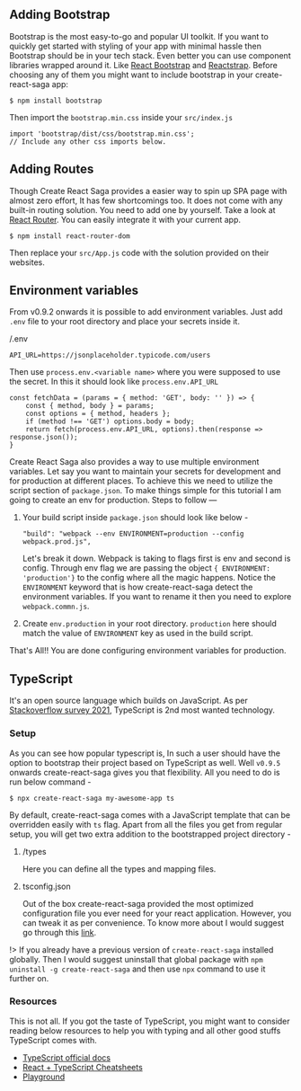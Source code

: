 ## Adding Bootstrap

Bootstrap is the most easy-to-go and popular UI toolkit. If you want to quickly get started with styling of your app with minimal hassle then Bootstrap should be in your tech stack. Even better you can use component libraries wrapped around it. Like <a href="https://react-bootstrap.netlify.app/" target="_blank">React Bootstrap</a> and <a href="https://reactstrap.github.io/" target="_blank">Reactstrap</a>. Before choosing any of them you might want to include bootstrap in your create-react-saga app:

```
$ npm install bootstrap
```

Then import the `bootstrap.min.css` inside your `src/index.js`

```
import 'bootstrap/dist/css/bootstrap.min.css';
// Include any other css imports below.
```

## Adding Routes

Though Create React Saga provides a easier way to spin up SPA page with almost zero effort, It has few shortcomings too. It does not come with any built-in routing solution. You need to add one by yourself. Take a look at <a href="https://reactrouter.com/web/" target="_blank">React Router</a>. You can easily integrate it with your current app.

```
$ npm install react-router-dom
```

Then replace your `src/App.js` code with the solution provided on their websites.

## Environment variables

From v0.9.2 onwards it is possible to add environment variables. Just add `.env` file to your root directory and place your secrets inside it.

/.env
```
API_URL=https://jsonplaceholder.typicode.com/users
```
Then use `process.env.<variable name>` where you were supposed to use the secret. In this it should look like `process.env.API_URL`

```
const fetchData = (params = { method: 'GET', body: '' }) => {
    const { method, body } = params;
    const options = { method, headers };
    if (method !== 'GET') options.body = body;
    return fetch(process.env.API_URL, options).then(response => response.json());
}
```

Create React Saga also provides a way to use multiple environment variables. Let say you want to maintain your secrets for development and for production at different places. To achieve this we need to utilize the script section of `package.json`. To make things simple for this tutorial I am going to create an env for production. Steps to follow —
1. Your build script inside `package.json` should look like below -
    ```
    "build": "webpack --env ENVIRONMENT=production --config webpack.prod.js",
    ```
    
    Let's break it down. Webpack is taking to flags first is env and second is config. Through env flag we are passing the object `{ ENVIRONMENT: 'production'}` to the config where all the magic happens. Notice the `ENVIRONMENT` keyword that is how create-react-saga detect the environment variables. If you want to rename it then you need to explore `webpack.commn.js`.

2. Create `env.production` in your root directory. `production` here should match the value of `ENVIRONMENT` key as used in the build script.

That's All!! You are done configuring environment variables for production.
 
## TypeScript

It's an open source language which builds on JavaScript. As per <a href="https://insights.stackoverflow.com/survey/2021#most-loved-dreaded-and-wanted-language-want" target="_blank">Stackoverflow survey 2021</a>, TypeScript is 2nd most wanted technology.
### Setup

As you can see how popular typescript is, In such a user should have the option to bootstrap their project based on TypeScript as well. Well `v0.9.5` onwards create-react-saga gives you that flexibility. All you need to do is run below command - 

```
$ npx create-react-saga my-awesome-app ts
```

By default, create-react-saga comes with a JavaScript template that can be overridden easily with `ts` flag. Apart from all the files you get from regular setup, you will get two extra addition to the bootstrapped project directory -

1. /types

    Here you can define all the types and mapping files.

2. tsconfig.json

    Out of the box create-react-saga provided the most optimized configuration file you ever need for your react application. However, you can tweak it as per convenience. To know more about I would suggest go through this <a href="https://www.typescriptlang.org/tsconfig" target="_blank">link</a>.

!> If you already have a previous version of `create-react-saga` installed globally. Then I would suggest uninstall that global package with `npm uninstall -g create-react-saga` and then use `npx` command to use it further on.

### Resources

This is not all. If you got the taste of TypeScript, you might want to consider reading below resources to help you with typing and all other good stuffs TypeScript comes with.

- <a href="https://www.typescriptlang.org/docs/handbook/react.html" target="_blank">TypeScript official docs</a>
- <a href="https://react-typescript-cheatsheet.netlify.app/" target="_blank">React + TypeScript Cheatsheets</a>
- <a href="https://www.typescriptlang.org/play?jsx=2&esModuleInterop=true&e=196#example/typescript-with-react" target="_blank">Playground</a>